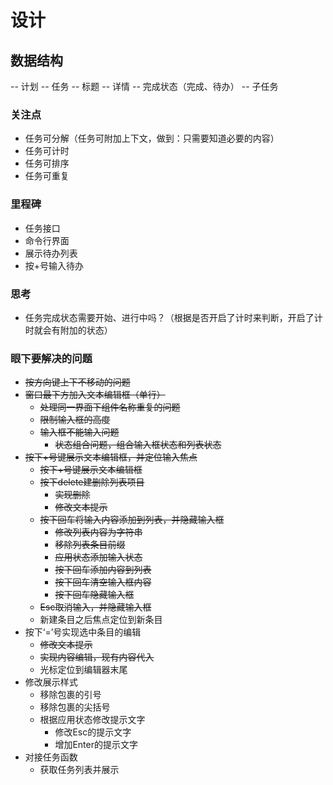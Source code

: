 # 设计

## 数据结构

-- 计划
    -- 任务
        -- 标题
        -- 详情
        -- 完成状态（完成、待办）
        -- 子任务
        
### 关注点

* 任务可分解（任务可附加上下文，做到：只需要知道必要的内容）
* 任务可计时
* 任务可排序
* 任务可重复

### 里程碑

* 任务接口
* 命令行界面
* 展示待办列表
* 按+号输入待办

### 思考

* 任务完成状态需要开始、进行中吗？（根据是否开启了计时来判断，开启了计时就会有附加的状态）

### 眼下要解决的问题

* ~~按方向键上下不移动的问题~~
* ~~窗口最下方加入文本编辑框（单行）~~
    * ~~处理同一界面下组件名称重复的问题~~
    * ~~限制输入框的高度~~
    * ~~输入框不能输入问题~~
        * ~~状态组合问题，组合输入框状态和列表状态~~
* ~~按下+号键展示文本编辑框，并定位输入焦点~~
    * ~~按下+号键展示文本编辑框~~
    * ~~按下delete建删除列表项目~~
        * ~~实现删除~~
        * ~~修改文本提示~~
    * ~~按下回车将输入内容添加到列表，并隐藏输入框~~
        * ~~修改列表内容为字符串~~
        * ~~移除列表条目前缀~~
        * ~~应用状态添加输入状态~~
        * ~~按下回车添加内容到列表~~
        * ~~按下回车清空输入框内容~~
        * ~~按下回车隐藏输入框~~
    * ~~Esc取消输入，并隐藏输入框~~
    * 新建条目之后焦点定位到新条目
* 按下‘=’号实现选中条目的编辑
    * ~~修改文本提示~~
    * ~~实现内容编辑，现有内容代入~~
    * 光标定位到编辑器末尾
* 修改展示样式
    * 移除包裹的引号
    * 移除包裹的尖括号
    * 根据应用状态修改提示文字
        * 修改Esc的提示文字
        * 增加Enter的提示文字
* 对接任务函数
    * 获取任务列表并展示
  

